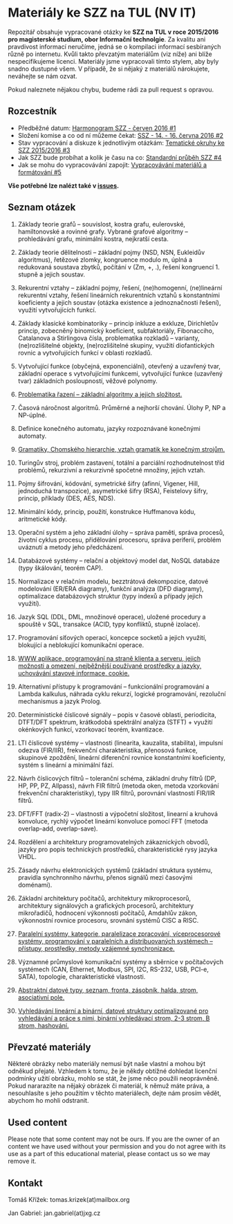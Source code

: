 # Materiály ke SZZ na TUL (NV IT)

Repozitář obsahuje vypracované otázky ke **SZZ na TUL v roce 2015/2016 pro magisterské studium, obor Informační technolgie**.  Za kvalitu ani pravdivost informací neručíme, jedná se o kompilaci informací sesbíraných různě po internetu. Kvůli takto převzatým materiálům (viz níže) ani blíže nespecifikujeme licenci. Materiály jsme vypracovali tímto stylem, aby byly snadno dustupné všem. V případě, že si nějaký z materiálů nárokujete, neváhejte se nám ozvat.

Pokud naleznete nějakou chybu, budeme rádi za pull request s opravou.

## Rozcestník
- Předběžné datum: [Harmonogram SZZ - červen 2016 #1](https://github.com/tomaskrizek/tul-szz-it-nv/issues/1)
- Složení komise a co od ní můžeme čekat: [SSZ - 14. - 16. června 2016 #2](https://github.com/tomaskrizek/tul-szz-it-nv/issues/2)
- Stav vypracování a diskuze k jednotlivým otázkám: [Tematické okruhy ke SZZ 2015/2016 #3](https://github.com/tomaskrizek/tul-szz-it-nv/issues/3)
- Jak SZZ bude probíhat a kolik je času na co: [Standardní průběh SZZ #4](https://github.com/tomaskrizek/tul-szz-it-nv/issues/4)
- Jak se mohu do vypracovávání zapojit:  [Vypracovávání materiálů a formátování #5](https://github.com/tomaskrizek/tul-szz-it-nv/issues/5)


**Vše potřebné lze nalézt také v [issues](https://github.com/tomaskrizek/tul-szz-it-nv/issues).**


## Seznam otázek

1. Základy teorie grafů – souvislost, kostra grafu, eulerovské, hamiltonovské a rovinné grafy. Vybrané grafové algoritmy – prohledávání grafu, minimální kostra, nejkratší cesta.

2. Základy teorie dělitelnosti – základní pojmy (NSD, NSN, Eukleidův algoritmus), řetězové zlomky, kongruence modulo m, úplná a redukovaná soustava zbytků, počítání v (Zm, +, .), řešení kongruencí 1. stupně a jejich soustav.

3. Rekurentní vztahy – základní pojmy, řešení, (ne)homogenní, (ne)lineární rekurentní vztahy, řešení lineárních rekurentních vztahů s konstantními koeficienty a jejich soustav (otázka existence a jednoznačnosti řešení), využití vytvořujících funkcí.

4. Základy klasické kombinatoriky – princip inkluze a exkluze, Dirichletův princip, zobecněný binomický koeficient, subfaktoriály, Fibonacciho, Catalanova a Stirlingova čísla, problematika rozkladů – varianty, (ne)rozlišitelné objekty, (ne)rozlišitelné skupiny, využití diofantických rovnic a vytvořujících funkcí v oblasti rozkladů.

5. Vytvořující funkce (obyčejná, exponenciální), otevřený a uzavřený tvar, základní operace s vytvořujícími funkcemi, vytvořující funkce (uzavřený tvar) základních posloupností, věžové polynomy.

6. [Problematika řazení – základní algoritmy a jejich složitost.](https://github.com/tomaskrizek/tul-szz-it-nv/blob/master/06_problematika_razeni/06_problematika_razeni.md)

7. Časová náročnost algoritmů. Průměrné a nejhorší chování. Úlohy P, NP a NP-úplné.

8. Definice konečného automatu, jazyky rozpoznávané konečnými automaty.

9. [Gramatiky, Chomského hierarchie, vztah gramatik ke konečným strojům.](https://github.com/tomaskrizek/tul-szz-it-nv/blob/master/09_gramatiky/09_gramatiky.md)

10. Turingův stroj, problém zastavení, totální a parciální rozhodnutelnost tříd problémů, rekurzivní a rekurzivně spočetné množiny, jejich vztah.

11. Pojmy šifrování, kódování, symetrické šifry (afinní, Vigener, Hill, jednoduchá transpozice), asymetrické šifry (RSA), Feistelovy šifry, princip, příklady (DES, AES, NDS).

12. Minimální kódy, princip, použití, konstrukce Huffmanova kódu, aritmetické kódy.

13. Operační systém a jeho základní úlohy – správa paměti, správa procesů, životní cyklus procesu, přidělování procesoru, správa periferií, problém uváznutí a metody jeho předcházení.

14. Databázové systémy – relační a objektový model dat, NoSQL databáze (typy škálování, teorém CAP).

15. Normalizace v relačním modelu, bezztrátová dekompozice, datové modelování (ER/ERA diagramy), funkční analýza (DFD diagramy), optimalizace databázových struktur (typy indexů a případy jejich využití).

16. Jazyk SQL (DDL, DML, množinové operace), uložené procedury a spouště v SQL, transakce (ACID, typy konfliktů, stupně izolace).

17. Programování síťových operací, koncepce socketů a jejich využití, blokující a neblokující komunikační operace.

18. [WWW aplikace, programování na straně klienta a serveru, jejich možnosti a omezení, nejběžnější používané prostředky a jazyky, uchovávání stavové informace, cookie.](https://github.com/tomaskrizek/tul-szz-it-nv/blob/master/18_www_aplikace/18_www_aplikace.md)

19. Alternativní přístupy k programování – funkcionální programování a Lambda kalkulus, náhrada cyklu rekurzí, logické programování, rezoluční mechanismus a jazyk Prolog.

20. Deterministické číslicové signály – popis v časové oblasti, periodicita, DTFT/DFT spektrum, krátkodobá spektrální analýza (STFT) + využití okénkových funkcí, vzorkovací teorém, kvantizace.

21. LTI číslicové systémy – vlastnosti (linearita, kauzalita, stabilita), impulsní odezva (FIR/IIR), frekvenční charakteristika, přenosová funkce, skupinové zpoždění, lineární diferenční rovnice konstantními koeficienty, systém s lineární a minimální fází.

22. Návrh číslicových filtrů – toleranční schéma, základní druhy filtrů (DP, HP, PP, PZ, Allpass), návrh FIR filtrů (metoda oken, metoda vzorkování frekvenční charakteristiky), typy IIR filtrů, porovnání vlastností FIR/IIR filtrů.

23. DFT/FFT (radix-2) – vlastnosti a výpočetní složitost, linearní a kruhová konvoluce, rychlý výpočet lineární konvoluce pomocí FFT (metoda overlap-add, overlap-save).

24. Rozdělení a architektury programovatelných zákaznických obvodů, jazyky pro popis technických prostředků, charakteristické rysy jazyka VHDL.

25. Zásady návrhu elektronických systémů (základní struktura systému, pravidla synchronního návrhu, přenos signálů mezi časovými doménami).

26. Základní architektury počítačů, architektury mikroprocesorů, architektury signálových a grafických procesorů, architektury mikrořadičů, hodnocení výkonnosti počítačů, Amdahlův zákon, výkonnostní rovnice procesoru, srovnání systémů CISC a RISC.

27. [Paralelní systémy, kategorie, paralelizace zpracování, víceprocesorové systémy, programování v paralelních a distribuovaných systémech – přístupy, prostředky, metody vzájemné synchronizace.](https://github.com/tomaskrizek/tul-szz-it-nv/blob/master/27_paralelni_systemy/27_paralelni_systemy.md)

28. Významné průmyslové komunikační systémy a sběrnice v počítačových systémech (CAN, Ethernet, Modbus, SPI, I2C, RS-232, USB, PCI-e, SATA), topologie, charakteristické vlastnosti.

29. [Abstraktní datové typy, seznam, fronta, zásobník, halda, strom, asociativní pole.](https://github.com/tomaskrizek/tul-szz-it-nv/blob/master/29_abstraktni_datove_typy/29_abstraktni_datove_typy.md)

30. [Vyhledávání lineární a binární, datové struktury optimalizované pro vyhledávání a práce s nimi, binární vyhledávací strom, 2-3 strom, B strom, hashování.](https://github.com/tomaskrizek/tul-szz-it-nv/blob/master/30_vyhledavani/30_vyhledavani.md)

## Převzaté materiály

Některé obrázky nebo materiály nemusí být naše vlastní a mohou být odněkud přejaté. Vzhledem k tomu, že je někdy obtížné dohledat licenční podmínky užití obrázku, mohlo se stát, že jsme něco použili neoprávněně. Pokud nararazíte na nějaký obrázek či materiál, k němuž máte práva, a nesouhlasíte s jeho použitím v těchto materiálech, dejte nám prosím vědět, abychom ho mohli odstranit.

## Used content

Please note that some content may not be ours. If you are the owner of an content we have used without your permission and you do not agree with its use as a part of this educational material, please contact us so we may remove it.

## Kontakt

Tomáš Křížek: tomas.krizek(at)mailbox.org

Jan Gabriel: jan.gabriel(at)jxg.cz

